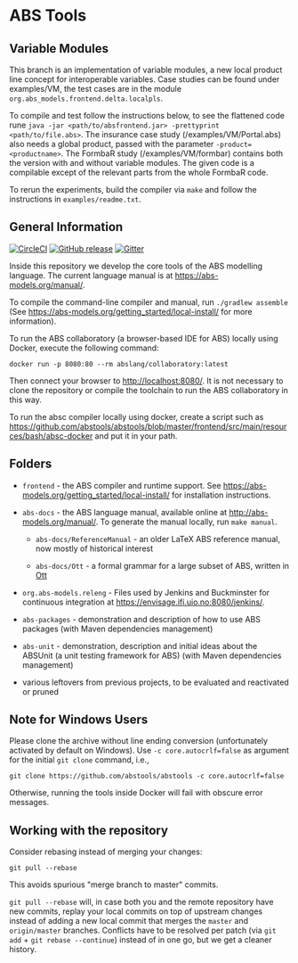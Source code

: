 ABS Tools
=========


Variable Modules
----------------

This branch is an implementation of variable modules, a new local product line concept for interoperable variables.
Case studies can be found under examples/VM, the test cases are in the module `org.abs_models.frontend.delta.localpls`.

To compile and test follow the instructions below, to see the flattened code rune `java -jar <path/to/absfrontend.jar> -prettyprint <path/to/file.abs>`.
The insurance case study (/examples/VM/Portal.abs) also needs a global product, passed with the parameter `-product=<productname>`.
The FormbaR study (/examples/VM/formbar) contains both the version with and without variable modules. The given code is a compilable except of the relevant parts from the whole FormbaR code.

To rerun the experiments, build the compiler via `make` and follow the instructions in `examples/readme.txt`.


General Information
-------------------

[![CircleCI](https://img.shields.io/circleci/project/abstools/abstools.svg)](https://circleci.com/gh/abstools/abstools)
[![GitHub release](https://img.shields.io/github/release/abstools/abstools.svg)](https://github.com/abstools/abstools/releases/latest)
[![Gitter](https://badges.gitter.im/abstools/general.svg)](https://gitter.im/abstools/general?utm_source=badge&utm_medium=badge&utm_campaign=pr-badge)

Inside this repository we develop the core tools of the ABS modelling
language.  The current language manual is at <https://abs-models.org/manual/>.

To compile the command-line compiler and manual, run `./gradlew assemble` (See <https://abs-models.org/getting_started/local-install/> for more information).

To run the ABS collaboratory (a browser-based IDE for ABS) locally using
Docker, execute the following command:

    docker run -p 8080:80 --rm abslang/collaboratory:latest

Then connect your browser to <http://localhost:8080/>.  It is not necessary to
clone the repository or compile the toolchain to run the ABS collaboratory in this way.

To run the absc compiler locally using docker, create a script such as
<https://github.com/abstools/abstools/blob/master/frontend/src/main/resources/bash/absc-docker>
and put it in your path.

Folders
-------

* `frontend` - the ABS compiler and runtime support.  See
  <https://abs-models.org/getting_started/local-install/> for installation
  instructions.

* `abs-docs` - the ABS language manual, available online at
  <http://abs-models.org/manual/>.  To generate the manual locally,
  run `make manual`.

  * `abs-docs/ReferenceManual` - an older LaTeX ABS reference manual,
    now mostly of historical interest

  * `abs-docs/Ott` - a formal grammar for a large subset of ABS,
    written in [Ott](https://www.cl.cam.ac.uk/~pes20/ott/)


* `org.abs-models.releng` - Files used by Jenkins and Buckminster for
  continuous integration at <https://envisage.ifi.uio.no:8080/jenkins/>.

* `abs-packages` - demonstration and description of how to use ABS
  packages (with Maven dependencies management)

* `abs-unit` - demonstration, description and initial ideas about the
  ABSUnit (a unit testing framework for ABS) (with Maven dependencies
  management)

* various leftovers from previous projects, to be evaluated and
  reactivated or pruned

Note for Windows Users
----------------------

Please clone the archive without line ending conversion (unfortunately
activated by default on Windows).  Use `-c core.autocrlf=false` as argument
for the initial `git clone` command, i.e.,

    git clone https://github.com/abstools/abstools -c core.autocrlf=false

Otherwise, running the tools inside Docker will fail with obscure error
messages.

Working with the repository
---------------------------

Consider rebasing instead of merging your changes:

    git pull --rebase

This avoids spurious "merge branch to master" commits.

`git pull --rebase` will, in case both you and the remote repository
have new commits, replay your local commits on top of upstream changes
instead of adding a new local commit that merges the `master` and
`origin/master` branches.  Conflicts have to be resolved per patch
(via `git add` + `git rebase --continue`) instead of in one go, but we
get a cleaner history.
